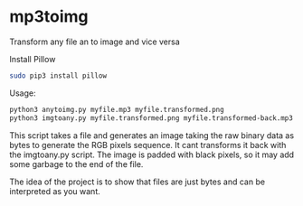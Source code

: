 # mp3toimg
Transform any file an to image and vice versa


Install Pillow

```bash
sudo pip3 install pillow
```

Usage:

```bash
python3 anytoimg.py myfile.mp3 myfile.transformed.png
python3 imgtoany.py myfile.transformed.png myfile.transformed-back.mp3
```
 
This script takes a file and generates an image taking the raw binary data as bytes to generate the RGB pixels sequence.
It cant transforms it back with the imgtoany.py script. The image is padded with black pixels, so it may add some garbage to the end of the file. 

The idea of the project is to show that files are just bytes and can be interpreted as you want.